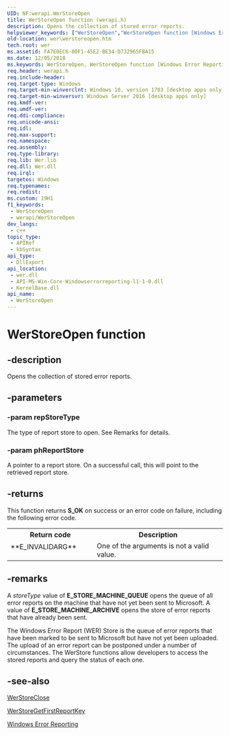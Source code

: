 ```yaml
---
UID: NF:werapi.WerStoreOpen
title: WerStoreOpen function (werapi.h)
description: Opens the collection of stored error reports.
helpviewer_keywords: ["WerStoreOpen","WerStoreOpen function [Windows Error Reporting]","wer.werstoreopen","werapi/WerStoreOpen"]
old-location: wer\werstoreopen.htm
tech.root: wer
ms.assetid: FA7E0EC6-00F1-45E2-BE34-D732965FBA15
ms.date: 12/05/2018
ms.keywords: WerStoreOpen, WerStoreOpen function [Windows Error Reporting], wer.werstoreopen, werapi/WerStoreOpen
req.header: werapi.h
req.include-header: 
req.target-type: Windows
req.target-min-winverclnt: Windows 10, version 1703 [desktop apps only]
req.target-min-winversvr: Windows Server 2016 [desktop apps only]
req.kmdf-ver: 
req.umdf-ver: 
req.ddi-compliance: 
req.unicode-ansi: 
req.idl: 
req.max-support: 
req.namespace: 
req.assembly: 
req.type-library: 
req.lib: Wer.lib
req.dll: Wer.dll
req.irql: 
targetos: Windows
req.typenames: 
req.redist: 
ms.custom: 19H1
f1_keywords:
 - WerStoreOpen
 - werapi/WerStoreOpen
dev_langs:
 - c++
topic_type:
 - APIRef
 - kbSyntax
api_type:
 - DllExport
api_location:
 - wer.dll
 - API-MS-Win-Core-Windowserrorreporting-l1-1-0.dll
 - KernelBase.dll
api_name:
 - WerStoreOpen
---
```


# WerStoreOpen function


## -description

Opens the collection of stored error reports.

## -parameters

### -param repStoreType

The type of report store to open. See Remarks for details.

### -param phReportStore

A pointer to a report store. On a successful call, this will point to the retrieved report store.

## -returns

This function returns **S_OK** on success or an error code on failure, including the following error code.

<table>
<tr>
<th>Return code</th>
<th>Description</th>
</tr>
<tr>
<td width="40%">
<dl>
<dt>**E_INVALIDARG**</dt>
</dl>
</td>
<td width="60%">
One of the arguments is not a valid value.

</td>
</tr>
</table>

## -remarks

A *storeType* value of **E_STORE_MACHINE_QUEUE** opens the queue of all error reports on the machine that have not yet been sent to Microsoft. A value of  **E_STORE_MACHINE_ARCHIVE** opens the store of error reports that have already been sent.

The Windows Error Report (WER) Store is the queue of error reports that have been marked to be sent to Microsoft but have not yet been uploaded. The upload of an error report can be postponed under a number of circumstances. The WerStore functions allow developers to access the stored reports and query the status of each one.

## -see-also




<a href="/windows/desktop/api/werapi/nf-werapi-werstoreclose">WerStoreClose</a>



[WerStoreGetFirstReportKey](/windows/desktop/api/werapi/nf-werapi-werstoregetfirstreportkey)



[Windows Error Reporting](/windows/desktop/wer)